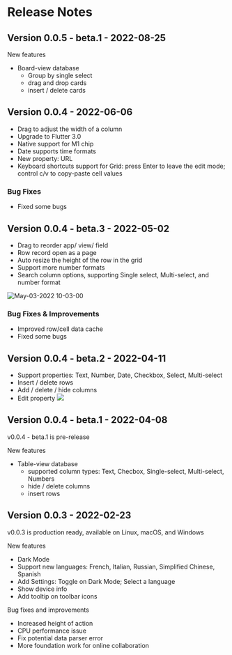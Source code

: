 # Release Notes

## Version 0.0.5 - beta.1 - 2022-08-25

New features
- Board-view database  
    - Group by single select
    - drag and drop cards
    - insert / delete cards
 


## Version 0.0.4 - 2022-06-06
- Drag to adjust the width of a column
- Upgrade to Flutter 3.0
- Native support for M1 chip
- Date supports time formats
- New property: URL
- Keyboard shortcuts support for Grid: press Enter to leave the edit mode; control c/v to copy-paste cell values

### Bug Fixes
- Fixed some bugs


## Version 0.0.4 - beta.3 - 2022-05-02
- Drag to reorder app/ view/ field
- Row record open as a page
- Auto resize the height of the row in the grid
- Support more number formats
- Search column options, supporting Single select, Multi-select, and number format

![May-03-2022 10-03-00](https://user-images.githubusercontent.com/86001920/166394640-a8f1f3bc-5f20-4033-93e9-16bc308d7005.gif)


### Bug Fixes & Improvements
- Improved row/cell data cache
- Fixed some bugs


## Version 0.0.4 - beta.2 - 2022-04-11

  - Support properties: Text, Number, Date, Checkbox, Select, Multi-select
  - Insert / delete rows
  - Add / delete / hide columns
  - Edit property
    ![](https://user-images.githubusercontent.com/12026239/162753644-bf2f4e7a-2367-4d48-87e6-35e244e83a5b.png)

## Version 0.0.4 - beta.1 - 2022-04-08
v0.0.4 - beta.1 is pre-release

New features
- Table-view database
   - supported column types: Text, Checbox, Single-select, Multi-select, Numbers
   - hide / delete columns
   - insert rows

## Version 0.0.3 - 2022-02-23
v0.0.3 is production ready, available on Linux, macOS, and Windows

New features
- Dark Mode 
- Support new languages: French, Italian, Russian,  Simplified Chinese, Spanish
- Add Settings: Toggle on Dark Mode; Select a language
- Show device info 
- Add tooltip on toolbar icons

Bug fixes and improvements
- Increased height of action
- CPU performance issue 
- Fix potential data parser error
- More foundation work for online collaboration

